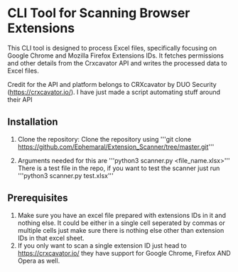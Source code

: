 # CLI Tool for Scanning Browser Extensions
This CLI tool is designed to process Excel files, specifically focusing on Google Chrome and Mozilla Firefox Extensions IDs. It fetches permissions and other details from the Crxcavator API and writes the processed data to Excel files.

Credit for the API and platform belongs to CRXcavator by DUO Security (https://crxcavator.io/). I have just made a script automating stuff around their API

## Installation

1. Clone the repository:
   Clone the repository using '''git clone https://github.com/Ephemaral/Extension_Scanner/tree/master.git'''

2. Arguments needed for this are '''python3 scanner.py <file_name.xlsx>'''
   There is a test file in the repo, if you want to test the scanner just run '''python3 scanner.py test.xlsx'''

## Prerequisites

1. Make sure you have an excel file prepared with extensions IDs in it and nothing else. It could be either in a single cell seperated by commas or multiple cells just make sure there is nothing else other than extension IDs in that excel sheet.
2. If you only want to scan a single extension ID just head to https://crxcavator.io/ they have support for Google Chrome, Firefox AND Opera as well.


